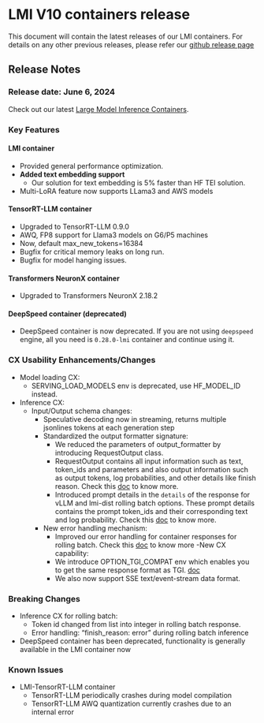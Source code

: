 # LMI V10 containers release

This document will contain the latest releases of our LMI containers. For details on any other previous releases, please refer our [github release page](https://github.com/deepjavalibrary/djl-serving/releases)

## Release Notes

### Release date: June 6, 2024

Check out our latest [Large Model Inference Containers](https://github.com/aws/deep-learning-containers/blob/master/available_images.md#large-model-inference-containers).

### Key Features

#### LMI container

- Provided general performance optimization.
- **Added text embedding support**
  - Our solution for text embedding is 5% faster than HF TEI solution.
- Multi-LoRA feature now supports LLama3 and AWS models

#### TensorRT-LLM container

- Upgraded to TensorRT-LLM 0.9.0
- AWQ, FP8 support for Llama3 models on G6/P5 machines
- Now, default max_new_tokens=16384
- Bugfix for critical memory leaks on long run. 
- Bugfix for model hanging issues.

#### Transformers NeuronX container

- Upgraded to Transformers NeuronX 2.18.2

#### DeepSpeed container (deprecated)

- DeepSpeed container is now deprecated. If you are not using `deepspeed` engine, all you need is `0.28.0-lmi` container and continue using it. 

### CX Usability Enhancements/Changes

- Model loading CX:
    - SERVING_LOAD_MODELS env is deprecated, use HF_MODEL_ID instead.
- Inference CX:
    - Input/Output schema changes:
      - Speculative decoding now in streaming, returns multiple jsonlines tokens at each generation step
      - Standardized the output formatter signature:
        - We reduced the parameters of output_formatter by introducing RequestOutput class.
        - RequestOutput contains all input information such as text, token_ids and parameters and also output information such as output tokens, log probabilities, and other details like finish reason. Check this [doc](https://github.com/deepjavalibrary/djl-serving/blob/e4d7e5da822a8c11b13e79eaeaec4101fe678b69/serving/docs/lmi/user_guides/lmi_input_output_schema.md#generationparameters) to know more.
        - Introduced prompt details in the `details` of the response for vLLM and lmi-dist rolling batch options. These prompt details contains the prompt token_ids and their corresponding text and log probability. Check this [doc](https://github.com/deepjavalibrary/djl-serving/blob/e4d7e5da822a8c11b13e79eaeaec4101fe678b69/serving/docs/lmi/user_guides/output_formatter_schema.md#custom-output-formatter-schema) to know more.
      - New error handling mechanism:
        - Improved our error handling for container responses for rolling batch. Check this [doc](https://github.com/deepjavalibrary/djl-serving/blob/e4d7e5da822a8c11b13e79eaeaec4101fe678b69/serving/docs/lmi/user_guides/lmi_input_output_schema.md#error-responses) to know more
      -New CX capability:
        - We introduce OPTION_TGI_COMPAT env which enables you to get the same response format as TGI. [doc]()
        - We also now support SSE text/event-stream data format. 

### Breaking Changes

- Inference CX for rolling batch:
  - Token id changed from list into integer in rolling batch response.
  - Error handling: “finish_reason: error” during rolling batch inference
- DeepSpeed container has been deprecated, functionality is generally available in the LMI container now

### Known Issues

- LMI-TensorRT-LLM container
  - TensorRT-LLM periodically crashes during model compilation
  - TensorRT-LLM AWQ quantization currently crashes due to an internal error